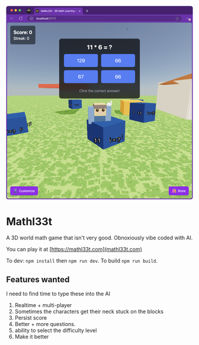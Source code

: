 ![](./example.png)

# Mathl33t

A 3D world math game that isn't very good. Obnoxiously vibe coded with AI.

You can play it at [https://mathl33t.com](mathl33t.com)

To dev: `npm install` then `npm run dev`. To build `npm run build`.

## Features wanted

I need to find time to type these into the AI

1. Realtime + multi-player
1. Sometimes the characters get their neck stuck on the blocks
1. Persist score
1. Better + more questions.
1. ability to select the difficulty level
1. Make it better
